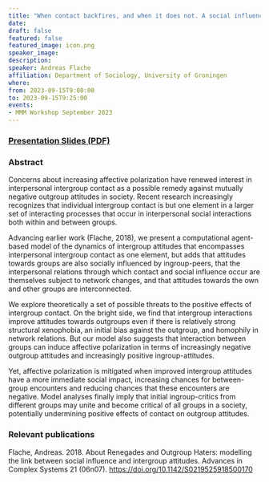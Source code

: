 ```yaml
---
title: "When contact backfires, and when it does not. A social influence model of the dynamics of affective polarization"
date:
draft: false
featured: false
featured_image: icon.png
speaker_image:
description:
speaker: Andreas Flache 
affiliation: Department of Sociology, University of Groningen
where:
from: 2023-09-15T9:00:00
to: 2023-09-15T9:25:00
events:
- MMM Workshop September 2023
---
```


### [Presentation Slides (PDF)](Presentation_Flache_MMM.pdf)


### Abstract


Concerns about increasing affective polarization have renewed interest in interpersonal intergroup contact as a possible remedy against mutually negative outgroup attitudes in society. Recent research increasingly recognizes that individual intergroup contact is but one element in a larger set of interacting processes that occur in interpersonal social interactions both within and between groups. 

Advancing earlier work (Flache, 2018), we present a computational agent-based model of the dynamics of intergroup attitudes that encompasses interpersonal intergroup contact as one element, but adds that attitudes towards groups are also socially influenced by ingroup-peers, that the interpersonal relations through which contact and social influence occur are themselves subject to network changes, and that attitudes towards the own and other groups are interconnected. 

We explore theoretically a set of possible threats to the positive effects of intergroup contact. On the bright side, we find that intergroup interactions improve attitudes towards outgroups even if there is relatively strong structural xenophobia, an initial bias against the outgroup, and homophily in network relations. But our model also suggests that interaction between groups can induce affective polarization in terms of increasingly negative outgroup attitudes and increasingly positive ingroup-attitudes. 

Yet, affective polarization is mitigated when improved intergroup attitudes have a more immediate social impact, increasing chances for between-group encounters and reducing chances that these encounters are negative. Model analyses finally imply that initial ingroup-critics from different groups may unite and become critical of all groups in a society, potentially undermining positive effects of contact on outgroup attitudes.


### Relevant publications 

Flache, Andreas. 2018. About Renegades and Outgroup Haters: modelling the link between social influence and intergroup attitudes. Advances in Complex Systems 21 (06n07). https://doi.org/10.1142/S0219525918500170
